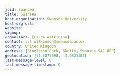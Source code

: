 ```yaml
---
jcid: swansea
title: Swansea
host-organisation: Swansea University
host-org-url: 
website:
signup:
organisers: [Laura Wilkinson]
contact: l.l.wilkinson@swansea.ac.uk
country: United Kingdom
address: [Singleton Park, Sketty, Swansea SA2 8PP]
geolocation: [51.6079698, -3.9825282]
last-message-level: 0
last-message-timestamp: 0
---
```

